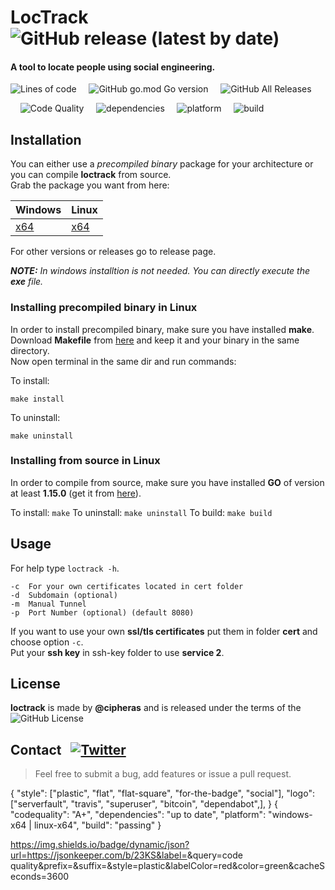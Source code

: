 # LocTrack &nbsp; ![GitHub release (latest by date)](https://img.shields.io/github/v/release/cipheras/loctrack?style=plastic&logo=superuser)
#### A tool to locate people using social engineering. 

![Lines of code](https://img.shields.io/tokei/lines/github/cipheras/loctrack?style=plastic)
&nbsp;&nbsp;&nbsp;&nbsp;![GitHub go.mod Go version](https://img.shields.io/github/go-mod/go-version/cipheras/loctrack?style=plastic)
&nbsp;&nbsp;&nbsp;&nbsp;![GitHub All Releases](https://img.shields.io/github/downloads/cipheras/loctrack/total?style=plastic)

&nbsp;&nbsp;&nbsp;&nbsp;![Code Quality](https://img.shields.io/badge/dynamic/json?url=https://jsonkeeper.com/b/KNO7&label=code%20quality&query=codequality&style=plastic&labelColor=grey&color=yellowgreen)
&nbsp;&nbsp;&nbsp;&nbsp;![dependencies](https://img.shields.io/badge/dynamic/json?url=https://jsonkeeper.com/b/KNO7&label=dependencies&query=dependencies&style=plastic&labelColor=grey&color=green)
&nbsp;&nbsp;&nbsp;&nbsp;![platform](https://img.shields.io/badge/dynamic/json?url=https://jsonkeeper.com/b/KNO7&label=platform&query=platform&style=plastic&labelColor=grey&color=purple)
&nbsp;&nbsp;&nbsp;&nbsp;![build](https://img.shields.io/badge/dynamic/json?url=https://jsonkeeper.com/b/KNO7&label=build&query=build&style=plastic&labelColor=grey&color=green)

## Installation
You can either use a *precompiled binary* package for your architecture or you can compile **loctrack** from source.
<br>Grab the package you want from here:

Windows | Linux
--------|-------
[x64]() | [x64]()

For other versions or releases go to release page.

***NOTE:** In windows installtion is not needed. You can directly execute the **exe** file.*

### Installing precompiled binary in Linux
In order to install precompiled binary, make sure you have installed **make**.
Download **Makefile** from [here]() and keep it and your binary in the same directory.
<br>Now open terminal in the same dir and run commands:

To install:
```
make install
```
To uninstall:
```
make uninstall
```


### Installing from source in Linux
In order to compile from source, make sure you have installed **GO** of version at least **1.15.0** (get it from [here](https://golang.org/doc/install)).

To install:
`
make
`
To uninstall:
`
make uninstall
`
To build:
`
make build
`


## Usage
For help type `loctrack -h`.
```
-c	For your own certificates located in cert folder
-d  Subdomain (optional)
-m	Manual Tunnel
-p  Port Number (optional) (default 8080)

```
If you want to use your own **ssl/tls certificates** put them in folder **cert** and choose option `-c`.
<br> Put your **ssh key** in ssh-key folder to use **service 2**.


## License
**loctrack** is made by **@cipheras** and is released under the terms of the &nbsp;![GitHub License](https://img.shields.io/github/license/cipheras/loctrack)

## Contact &nbsp; [![Twitter](https://img.shields.io/twitter/url?style=social&url=https%3A%2F%2Fgithub.com%2Fcipheras%2Floctrack&label=Tweet)](https://twitter.com/intent/tweet?text=Hi:&url=https%3A%2F%2Fgithub.com%2Fcipheras%2Floctrack)
> Feel free to submit a bug, add features or issue a pull request.






{
    "style": ["plastic", "flat", "flat-square", "for-the-badge", "social"],
    "logo": ["serverfault", "travis", "superuser", "bitcoin", "dependabot",],
}
{
    "codequality": "A+",
    "dependencies": "up to date",
    "platform": "windows-x64 | linux-x64",
    "build": "passing"
}

https://img.shields.io/badge/dynamic/json?url=https://jsonkeeper.com/b/23KS&label=<LABEL>&query=code quality&prefix=<PREFIX>&suffix=<SUFFIX>&style=plastic&labelColor=red&color=green&cacheSeconds=3600